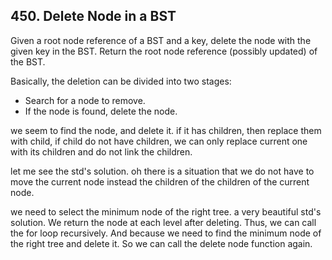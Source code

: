 ## 450. Delete Node in a BST

Given a root node reference of a BST and a key, delete the node with the given key in the BST. Return the root node reference (possibly updated) of the BST.

Basically, the deletion can be divided into two stages:

* Search for a node to remove.
* If the node is found, delete the node.

we seem to find the node, and delete it. if it has children, then replace them with child, if child do not have children, we can only replace current one with its children and do not link the children.

let me see the std's solution. oh there is a situation that we do not have to move the current node instead the children of the children of the current node.

we need to select the minimum node of the right tree. a very beautiful std's solution. We return the node at each level after deleting. Thus, we can call the for loop recursively. And because we need to find the minimum node of the right tree and delete it. So we can call the delete node function again.